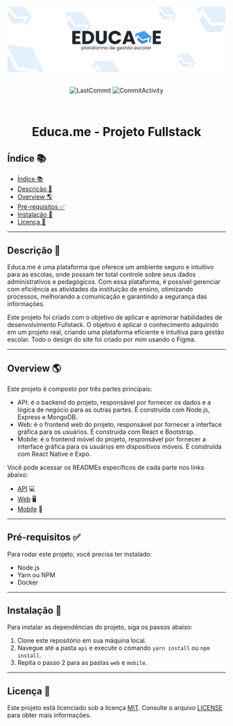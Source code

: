 <div align="center">
    <img src="./images/overviewBanner.svg"></img>
<br>
<br>

![LastCommit](https://img.shields.io/github/last-commit/EduardoAlvesNeto/educame?logo=Hello&logoColor=%23282828&style=for-the-badge)
![CommitActivity](https://img.shields.io/github/commit-activity/w/EduardoAlvesNeto/educame?style=for-the-badge)

</div>


<br>
<div align="center">
    <h1>Educa.me - Projeto Fullstack</h1>
</div>


## Índice 📚

- [Índice 📚](#índice-)
- [Descrição 📝](#descrição-)
- [Overview 🌎](#overview-)
- [Pré-requisitos ✅](#pré-requisitos-)
- [Instalação 🔧](#instalação-)
- [Licença 📜](#licença-)

---
## Descrição 📝

Educa.me é uma plataforma que oferece um ambiente seguro e intuitivo para as escolas, onde possam ter total controle sobre seus dados administrativos e pedagógicos. Com essa plataforma, é possível gerenciar com eficiência as atividades da instituição de ensino, otimizando processos, melhorando a comunicação e garantindo a segurança das informações.

Este projeto foi criado com o objetivo de aplicar e aprimorar habilidades de desenvolvimento Fullstack. O objetivo é aplicar o conhecimento adquirido em um projeto real, criando uma plataforma eficiente e intuitiva para gestão escolar. Todo o design do site foi criado por mim usando o Figma.

---

## Overview 🌎

Este projeto é composto por três partes principais:

- API: é o backend do projeto, responsável por fornecer os dados e a lógica de negócio para as outras partes. É construída com Node.js, Express e MongoDB.
- Web: é o frontend web do projeto, responsável por fornecer a interface gráfica para os usuários. É construída com React e Bootstrap.
- Mobile: é o frontend móvel do projeto, responsável por fornecer a interface gráfica para os usuários em dispositivos móveis. É construída com React Native e Expo.

Você pode acessar os READMEs específicos de cada parte nos links abaixo:

- [API](https://github.com/EduardoAlvesNeto/educame/tree/main/api) 💻
- [Web](https://github.com/EduardoAlvesNeto/educame/tree/main/web) 🖥
- [Mobile](https://github.com/EduardoAlvesNeto/educame/tree/main/mobile) 📱

---

## Pré-requisitos ✅

Para rodar este projeto, você precisa ter instalado:

- Node.js
- Yarn ou NPM
- Docker

---
## Instalação 🔧

Para instalar as dependências do projeto, siga os passos abaixo:

1. Clone este repositório em sua máquina local.
2. Navegue até a pasta `api` e execute o comando `yarn install` ou `npm install`.
3. Repita o passo 2 para as pastas `web` e `mobile`.

---

## Licença 📜

Este projeto está licenciado sob a licença [MIT](https://opensource.org/license/mit/). Consulte o arquivo [LICENSE](LICENSE) para obter mais informações.